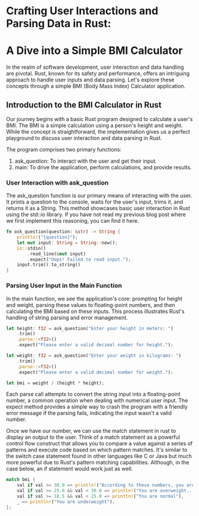 # Crafting User Interactions and Parsing Data in Rust: 
# A Dive into a Simple BMI Calculator

In the realm of software development, user interaction and data handling are pivotal. 
Rust, known for its safety and performance, offers an intriguing approach to handle 
user inputs and data parsing. Let's explore these concepts through a simple BMI 
(Body Mass Index) Calculator application.

## Introduction to the BMI Calculator in Rust

Our journey begins with a basic Rust program designed to calculate a user's BMI. 
The BMI is a simple calculation using a person's height and weight. While the concept 
is straightforward, the implementation gives us a perfect playground to discuss user 
interaction and data parsing in Rust.

The program comprises two primary functions:

1. ask_question: To interact with the user and get their input.
2. main: To drive the application, perform calculations, and provide results.

### User Interaction with ask_question

The ask_question function is our primary means of interacting with the user. It prints 
a question to the console, waits for the user's input, trims it, and returns it as a String. 
This method showcases basic user interaction in Rust using the std::io library. If you have
not read my previous blog post where we first implement this reasoning, you can find it here.

```rust
fn ask_question(question: &str) -> String {
    println!("{question}");
    let mut input: String = String::new();
    io::stdin()
        .read_line(&mut input)
        .expect("Oops! Failed to read input.");
    input.trim().to_string()
}

```
### Parsing User Input in the Main Function

In the main function, we see the application's core: prompting for height and weight, parsing these 
values to floating-point numbers, and then calculating the BMI based on these inputs. This process 
illustrates Rust's handling of string parsing and error management.

```rust
let height: f32 = ask_question("Enter your height in meters: ")
    .trim()
    .parse::<f32>()
    .expect("Please enter a valid decimal number for height.");

let weight: f32 = ask_question("Enter your weight in kilograms: ")
    .trim()
    .parse::<f32>()
    .expect("Please enter a valid decimal number for weight.");

let bmi = weight / (height * height);

```

Each parse call attempts to convert the string input into a floating-point number, a common operation 
when dealing with numerical user input. The expect method provides a simple way to crash the program 
with a friendly error message if the parsing fails, indicating the input wasn't a valid number.

Once we have our number, we can use the match statement in rust to display an output to the user.
Think of a match statement as a powerful control flow construct that allows you to compare a value against 
a series of patterns and execute code based on which pattern matches. It's similar to the switch case 
statement found in other languages like C or Java but much more powerful due to Rust's pattern matching 
capabilities. Although, in the case below, an if statement would work just as well.

```rust
match bmi {
    val if val >= 30.0 => println!("According to these numbers, you are obese..."),
    val if val >= 25.0 && val < 30.0 => println!("You are overweight..."),
    val if val >= 18.5 && val < 25.0 => println!("You are normal"),
    _ => println!("You are underweight"),
};

```
